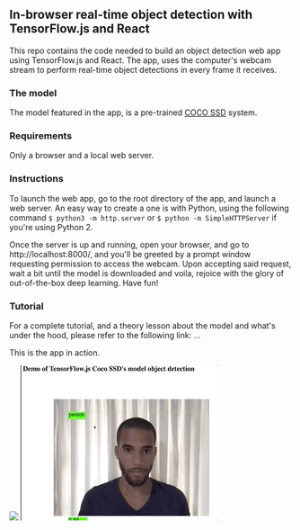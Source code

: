 ## In-browser real-time object detection with TensorFlow.js and React

This repo contains the code needed to build an object detection web app using TensorFlow.js and React. The app, uses the computer's webcam stream to perform real-time object detections in every frame it receives.

### The model
The model featured in the app, is a pre-trained [COCO SSD](https://github.com/tensorflow/tfjs-models/tree/master/coco-ssd) system.

### Requirements
Only a browser and a local web server.

### Instructions
To launch the web app, go to the root directory of the app, and launch a web server. An easy way to create a one is with Python, using the following command `$ python3 -m http.server` or `$ python -m SimpleHTTPServer` if you're using Python 2.

Once the server is up and running, open your browser, and go to http://localhost:8000/, and you'll be greeted by a prompt window requesting permission to access the webcam. Upon accepting said request, wait a bit until the model is downloaded and voila, rejoice with the glory of out-of-the-box deep learning. Have fun!

### Tutorial
For a complete tutorial, and a theory lesson about the model and what's under the hood, please refer to the following link: ...




This is the app in action.

![](gif/1.gif)
![](gif/2.gif)

